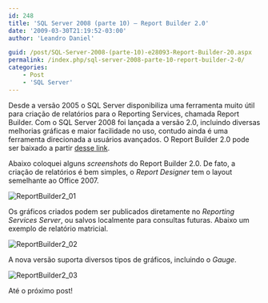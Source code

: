 ```yaml
---
id: 248
title: 'SQL Server 2008 (parte 10) – Report Builder 2.0'
date: '2009-03-30T21:19:52-03:00'
author: 'Leandro Daniel'

guid: /post/SQL-Server-2008-(parte-10)-e28093-Report-Builder-20.aspx
permalink: /index.php/sql-server-2008-parte-10-report-builder-2-0/
categories:
    - Post
    - 'SQL Server'
---
```


Desde a versão 2005 o SQL Server disponibiliza uma ferramenta muito útil para criação de relatórios para o Reporting Services, chamada Report Builder. Com o SQL Server 2008 foi lançada a versão 2.0, incluindo diversas melhorias gráficas e maior facilidade no uso, contudo ainda é uma ferramenta direcionada a usuários avançados. O Report Builder 2.0 pode ser baixado a partir [desse link](http://www.microsoft.com/downloads/details.aspx?displaylang=pt-pt&FamilyID=9f783224-9871-4eea-b1d5-f3140a253db6).

Abaixo coloquei alguns *screenshots* do Report Builder 2.0. De fato, a criação de relatórios é bem simples, o *Report Designer* tem o layout semelhante ao Office 2007.

![ReportBuilder2_01](http://leandrodaniel.com/pics/WindowsLiveWriter/SQLServer2008parte10ChangeDataCapture_11ED0/ReportBuilder2_01_3120c97c-6065-4ff8-89c2-2286d2b4c91a.gif "ReportBuilder2_01")

Os gráficos criados podem ser publicados diretamente no *Reporting Services Server*, ou salvos localmente para consultas futuras. Abaixo um exemplo de relatório matricial.

![ReportBuilder2_02](http://leandrodaniel.com/pics/WindowsLiveWriter/SQLServer2008parte10ChangeDataCapture_11ED0/ReportBuilder2_02_a4ff3662-ad58-4538-920f-fa105b003cbd.gif "ReportBuilder2_02")

A nova versão suporta diversos tipos de gráficos, incluindo o *Gauge*.

![ReportBuilder2_03](http://leandrodaniel.com/pics/WindowsLiveWriter/SQLServer2008parte10ChangeDataCapture_11ED0/ReportBuilder2_03_3019d751-eaee-4372-977b-457b5c5ba698.gif "ReportBuilder2_03")

Até o próximo post!